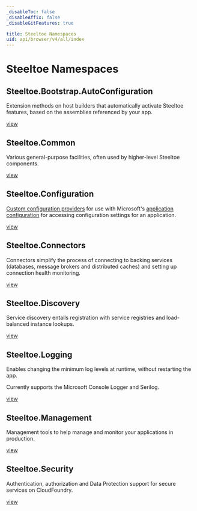 ```yaml
---
_disableToc: false
_disableAffix: false
_disableGitFeatures: true

title: Steeltoe Namespaces
uid: api/browser/v4/all/index
---
```


# Steeltoe Namespaces

## Steeltoe.Bootstrap.AutoConfiguration

Extension methods on host builders that automatically activate Steeltoe features, based on the assemblies referenced by your app.

[view](/api/browser/v4/bootstrap/Steeltoe.Bootstrap.AutoConfiguration.html)

## Steeltoe.Common

Various general-purpose facilities, often used by higher-level Steeltoe components.

[view](/api/browser/v4/common/Steeltoe.Common.html)

## Steeltoe.Configuration

[Custom configuration providers](https://docs.microsoft.com/aspnet/core/fundamentals/configuration/#custom-config-providers) for use with Microsoft's [application configuration](https://docs.microsoft.com/aspnet/core/fundamentals/configuration/) for accessing configuration settings for an application.

[view](/api/browser/v4/configuration/Steeltoe.Configuration.html)

## Steeltoe.Connectors

Connectors simplify the process of connecting to backing services (databases, message brokers and distributed caches) and setting up connection health monitoring.

[view](/api/browser/v4/connectors/Steeltoe.Connectors.html)

## Steeltoe.Discovery

Service discovery entails registration with service registries and load-balanced instance lookups.

[view](/api/browser/v4/discovery/Steeltoe.Discovery.HttpClients.html)

## Steeltoe.Logging

Enables changing the minimum log levels at runtime, without restarting the app.

Currently supports the Microsoft Console Logger and Serilog.

[view](/api/browser/v4/logging/Steeltoe.Logging.html)

## Steeltoe.Management

Management tools to help manage and monitor your applications in production.

[view](/api/browser/v4/management/Steeltoe.Management.Endpoint.html)

## Steeltoe.Security

Authentication, authorization and Data Protection support for secure services on CloudFoundry.

[view](/api/browser/v4/security/Steeltoe.Security.Authentication.JwtBearer.html)
